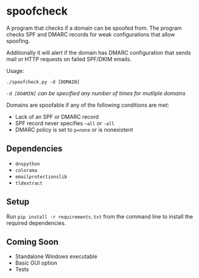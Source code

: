 # spoofcheck

A program that checks if a domain can be spoofed from. The program checks SPF and DMARC records for weak configurations that allow spoofing. 

Additionally it will alert if the domain has DMARC configuration that sends mail or HTTP requests on failed SPF/DKIM emails.

Usage:

	./spoofcheck.py -d [DOMAIN]

*`-d [DOAMIN]` can be specified any number of times for mutliple domains*

Domains are spoofable if any of the following conditions are met:
- Lack of an SPF or DMARC record
- SPF record never specifies `~all` or `-all`
- DMARC policy is set to `p=none` or is nonexistent


## Dependencies
- `dnspython`
- `colorama`
- `emailprotectionslib`
- `tldextract`

## Setup

Run `pip install -r requirements.txt` from the command line to install the required dependencies.

## Coming Soon
- Standalone Windows executable
- Basic GUI option
- Tests